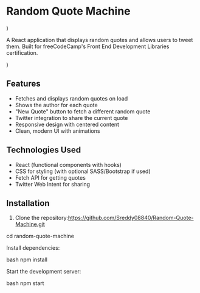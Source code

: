 # Random Quote Machine
)

A React application that displays random quotes and allows users to tweet them. Built for freeCodeCamp's Front End Development Libraries certification.

)

## Features

- Fetches and displays random quotes on load
- Shows the author for each quote
- "New Quote" button to fetch a different random quote
- Twitter integration to share the current quote
- Responsive design with centered content
- Clean, modern UI with animations

## Technologies Used

- React (functional components with hooks)
- CSS for styling (with optional SASS/Bootstrap if used)
- Fetch API for getting quotes
- Twitter Web Intent for sharing

## Installation

1. Clone the repository:https://github.com/Sreddy08840/Random-Quote-Machine.git
  
cd random-quote-machine

Install dependencies:

bash
npm install

Start the development server:

bash
npm start
